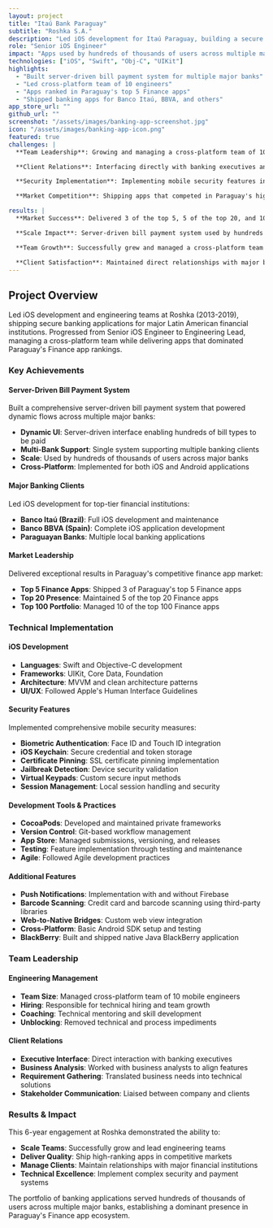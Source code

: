 ```yaml
---
layout: project
title: "Itaú Bank Paraguay"
subtitle: "Roshka S.A."
description: "Led iOS development for Itaú Paraguay, building a secure bank app that ranked in Paraguay's top 5 Finance apps."
role: "Senior iOS Engineer"
impact: "Apps used by hundreds of thousands of users across multiple major banks"
technologies: ["iOS", "Swift", "Obj-C", "UIKit"]
highlights:
  - "Built server-driven bill payment system for multiple major banks"
  - "Led cross-platform team of 10 engineers"
  - "Apps ranked in Paraguay's top 5 Finance apps"
  - "Shipped banking apps for Banco Itaú, BBVA, and others"
app_store_url: ""
github_url: ""
screenshot: "/assets/images/banking-app-screenshot.jpg"
icon: "/assets/images/banking-app-icon.png"
featured: true
challenges: |
  **Team Leadership**: Growing and managing a cross-platform team of 10 engineers while maintaining high code quality and delivery standards.

  **Client Relations**: Interfacing directly with banking executives and clients to align technical solutions with business requirements.

  **Security Implementation**: Implementing mobile security features including jailbreak detection, certificate pinning, and biometric authentication for financial institutions.

  **Market Competition**: Shipping apps that competed in Paraguay's highly competitive Finance category, achieving top 5 rankings.

results: |
  **Market Success**: Delivered 3 of the top 5, 5 of the top 20, and 10 of the top 100 apps in Paraguay's Finance category.

  **Scale Impact**: Server-driven bill payment system used by hundreds of thousands of users across multiple major banks.

  **Team Growth**: Successfully grew and managed a cross-platform team of 10 mobile engineers.

  **Client Satisfaction**: Maintained direct relationships with major banking clients including Banco Itaú and BBVA.
---
```


## Project Overview

Led iOS development and engineering teams at Roshka (2013-2019), shipping secure banking applications for major Latin American financial institutions. Progressed from Senior iOS Engineer to Engineering Lead, managing a cross-platform team while delivering apps that dominated Paraguay's Finance app rankings.

### Key Achievements

#### Server-Driven Bill Payment System
Built a comprehensive server-driven bill payment system that powered dynamic flows across multiple major banks:
- **Dynamic UI**: Server-driven interface enabling hundreds of bill types to be paid
- **Multi-Bank Support**: Single system supporting multiple banking clients
- **Scale**: Used by hundreds of thousands of users across major banks
- **Cross-Platform**: Implemented for both iOS and Android applications

#### Major Banking Clients
Led iOS development for top-tier financial institutions:
- **Banco Itaú (Brazil)**: Full iOS development and maintenance
- **Banco BBVA (Spain)**: Complete iOS application development
- **Paraguayan Banks**: Multiple local banking applications

#### Market Leadership
Delivered exceptional results in Paraguay's competitive finance app market:
- **Top 5 Finance Apps**: Shipped 3 of Paraguay's top 5 Finance apps
- **Top 20 Presence**: Maintained 5 of the top 20 Finance apps
- **Top 100 Portfolio**: Managed 10 of the top 100 Finance apps

### Technical Implementation

#### iOS Development
- **Languages**: Swift and Objective-C development
- **Frameworks**: UIKit, Core Data, Foundation
- **Architecture**: MVVM and clean architecture patterns
- **UI/UX**: Followed Apple's Human Interface Guidelines

#### Security Features
Implemented comprehensive mobile security measures:
- **Biometric Authentication**: Face ID and Touch ID integration
- **iOS Keychain**: Secure credential and token storage
- **Certificate Pinning**: SSL certificate pinning implementation
- **Jailbreak Detection**: Device security validation
- **Virtual Keypads**: Custom secure input methods
- **Session Management**: Local session handling and security

#### Development Tools & Practices
- **CocoaPods**: Developed and maintained private frameworks
- **Version Control**: Git-based workflow management
- **App Store**: Managed submissions, versioning, and releases
- **Testing**: Feature implementation through testing and maintenance
- **Agile**: Followed Agile development practices

#### Additional Features
- **Push Notifications**: Implementation with and without Firebase
- **Barcode Scanning**: Credit card and barcode scanning using third-party libraries
- **Web-to-Native Bridges**: Custom web view integration
- **Cross-Platform**: Basic Android SDK setup and testing
- **BlackBerry**: Built and shipped native Java BlackBerry application

### Team Leadership

#### Engineering Management
- **Team Size**: Managed cross-platform team of 10 mobile engineers
- **Hiring**: Responsible for technical hiring and team growth
- **Coaching**: Technical mentoring and skill development
- **Unblocking**: Removed technical and process impediments

#### Client Relations
- **Executive Interface**: Direct interaction with banking executives
- **Business Analysis**: Worked with business analysts to align features
- **Requirement Gathering**: Translated business needs into technical solutions
- **Stakeholder Communication**: Liaised between company and clients

### Results & Impact

This 6-year engagement at Roshka demonstrated the ability to:
- **Scale Teams**: Successfully grow and lead engineering teams
- **Deliver Quality**: Ship high-ranking apps in competitive markets
- **Manage Clients**: Maintain relationships with major financial institutions
- **Technical Excellence**: Implement complex security and payment systems

The portfolio of banking applications served hundreds of thousands of users across multiple major banks, establishing a dominant presence in Paraguay's Finance app ecosystem. 